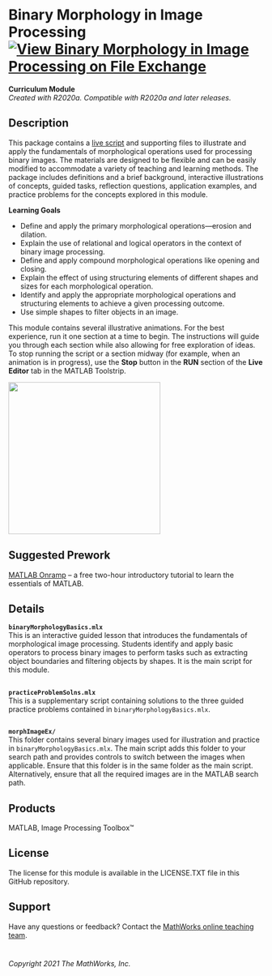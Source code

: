 # Binary Morphology in Image Processing [![View Binary Morphology in Image Processing on File Exchange](https://www.mathworks.com/matlabcentral/images/matlab-file-exchange.svg)](https://www.mathworks.com/matlabcentral/fileexchange/94590-binary-morphology-in-image-processing)
**Curriculum Module**  
_Created with R2020a. Compatible with R2020a and later releases._  

## Description ##
This package contains a  [live script](https://www.mathworks.com/products/matlab/live-editor.html) and supporting files to illustrate and apply the fundamentals of morphological operations used for processing binary images. The materials are designed to be flexible and can be easily modified to accommodate a variety of teaching and learning methods. The package includes definitions and a brief background, interactive illustrations of concepts, guided tasks, reflection questions, application examples, and practice problems for the concepts explored in this module.

**Learning Goals**
- Define and apply the primary morphological operations—erosion and dilation.
- Explain the use of relational and logical operators in the context of binary image processing.
- Define and apply compound morphological operations like opening and closing.
- Explain the effect of using structuring elements of different shapes and sizes for each morphological operation.
- Identify and apply the appropriate morphological operations and structuring elements to achieve a given processing outcome.
- Use simple shapes to filter objects in an image.

This module contains several illustrative animations. For the best experience, run it one section at a time to begin. The instructions will guide you through each section while also allowing for free exploration of ideas.
To stop running the script or a section midway (for example, when an animation is in progress), use the **Stop** button in the **RUN** section of the **Live Editor** tab in the MATLAB Toolstrip.  

<img src="https://user-images.githubusercontent.com/81376570/121722348-55a89380-cab3-11eb-962e-0b071db7964e.gif" width="300" height="300" />

## Suggested Prework ## 
[MATLAB Onramp](https://www.mathworks.com/learn/tutorials/matlab-onramp.html) – a free two-hour introductory tutorial to learn the essentials of MATLAB.  

## Details ##

**`binaryMorphologyBasics.mlx`**  
This is an interactive guided lesson that introduces the fundamentals of morphological image processing. Students identify and apply basic operators to process binary images to perform tasks such as extracting object boundaries and filtering objects by shapes. It is the main script for this module.  

## ##
**`practiceProblemSolns.mlx`**  
This is a supplementary script containing solutions to the three guided practice problems contained in `binaryMorphologyBasics.mlx`.  

## ##
**`morphImageEx/`**  
This folder contains several binary images used for illustration and practice in `binaryMorphologyBasics.mlx`. The main script adds this folder to your search path and provides controls to switch between the images when applicable. Ensure that this folder is in the same folder as the main script. Alternatively, ensure that all the required images are in the MATLAB search path.

## Products ##
MATLAB, Image Processing Toolbox™

## License ##
The license for this module is available in the LICENSE.TXT file in this GitHub repository.

## Support ##
Have any questions or feedback? Contact the [MathWorks online teaching team](mailto:onlineteaching@mathworks.com).

# #

_Copyright 2021 The MathWorks, Inc._
